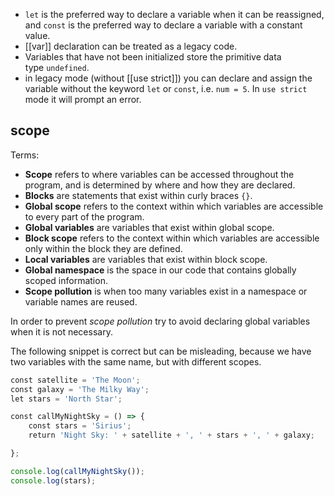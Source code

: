 - `let` is the preferred way to declare a variable when it can be reassigned, and `const` is the preferred way to declare a variable with a constant value.
- [[var]] declaration can be treated as a legacy code.
- Variables that have not been initialized store the primitive data type `undefined`.
- in legacy mode (without [[use strict]]) you can declare and assign the variable without the keyword `let` or `const`, i.e. `num = 5`. In `use strict` mode it will prompt an error.

## scope

Terms:
- **Scope** refers to where variables can be accessed throughout the program, and is determined by where and how they are declared.
- **Blocks** are statements that exist within curly braces `{}`.
- **Global scope** refers to the context within which variables are accessible to every part of the program.
- **Global variables** are variables that exist within global scope.
- **Block scope** refers to the context within which variables are accessible only within the block they are defined.
- **Local variables** are variables that exist within block scope.
- **Global namespace** is the space in our code that contains globally scoped information.
- **Scope pollution** is when too many variables exist in a namespace or variable names are reused.

In order to prevent *scope pollution* try to avoid declaring global variables when it is not necessary.

The following snippet is correct but can be misleading, because we have two variables with the same name, but with different scopes.

```js
const satellite = 'The Moon';
const galaxy = 'The Milky Way';
let stars = 'North Star';

const callMyNightSky = () => {
	const stars = 'Sirius';
	return 'Night Sky: ' + satellite + ', ' + stars + ', ' + galaxy;

};

console.log(callMyNightSky());
console.log(stars);
```
